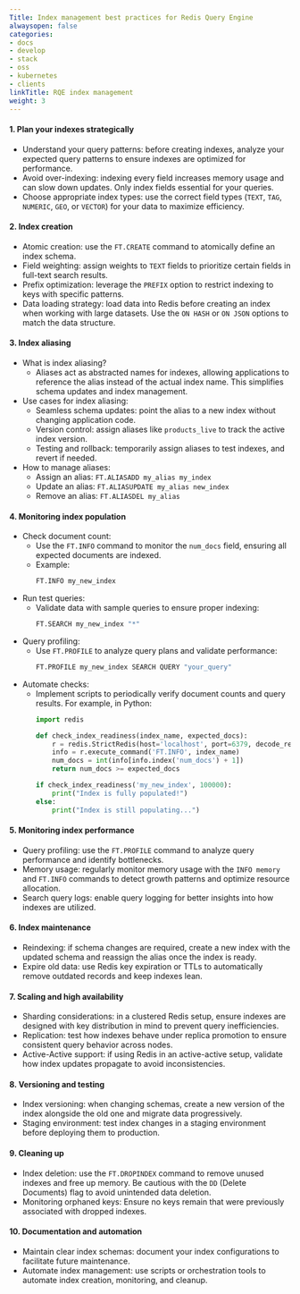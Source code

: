 ```yaml
---
Title: Index management best practices for Redis Query Engine
alwaysopen: false
categories:
- docs
- develop
- stack
- oss
- kubernetes
- clients
linkTitle: RQE index management
weight: 3
---
```


#### 1. Plan your indexes strategically
   - Understand your query patterns: before creating indexes, analyze your expected query patterns to ensure indexes are optimized for performance.
   - Avoid over-indexing: indexing every field increases memory usage and can slow down updates. Only index fields essential for your queries.
   - Choose appropriate index types: use the correct field types (`TEXT`, `TAG`, `NUMERIC`, `GEO`, or `VECTOR`) for your data to maximize efficiency.

#### 2. Index creation
   - Atomic creation: use the `FT.CREATE` command to atomically define an index schema.
   - Field weighting: assign weights to `TEXT` fields to prioritize certain fields in full-text search results.
   - Prefix optimization: leverage the `PREFIX` option to restrict indexing to keys with specific patterns.
   - Data loading strategy: load data into Redis before creating an index when working with large datasets. Use the `ON HASH` or `ON JSON` options to match the data structure.

#### 3. Index aliasing
   - What is index aliasing?
     - Aliases act as abstracted names for indexes, allowing applications to reference the alias instead of the actual index name. This simplifies schema updates and index management.
   - Use cases for index aliasing:
     - Seamless schema updates: point the alias to a new index without changing application code.
     - Version control: assign aliases like `products_live` to track the active index version.
     - Testing and rollback: temporarily assign aliases to test indexes, and revert if needed.
   - How to manage aliases:
     - Assign an alias: `FT.ALIASADD my_alias my_index`
     - Update an alias: `FT.ALIASUPDATE my_alias new_index`
     - Remove an alias: `FT.ALIASDEL my_alias`

#### 4. Monitoring index population
   - Check document count:
     - Use the `FT.INFO` command to monitor the `num_docs` field, ensuring all expected documents are indexed.
     - Example:
       ```bash
       FT.INFO my_new_index
       ```
   - Run test queries:
     - Validate data with sample queries to ensure proper indexing:
       ```bash
       FT.SEARCH my_new_index "*"
       ```
   - Query profiling:
     - Use `FT.PROFILE` to analyze query plans and validate performance:
       ```bash
       FT.PROFILE my_new_index SEARCH QUERY "your_query"
       ```
   - Automate checks:
     - Implement scripts to periodically verify document counts and query results. For example, in Python:
       ```python
       import redis

       def check_index_readiness(index_name, expected_docs):
           r = redis.StrictRedis(host='localhost', port=6379, decode_responses=True)
           info = r.execute_command('FT.INFO', index_name)
           num_docs = int(info[info.index('num_docs') + 1])
           return num_docs >= expected_docs

       if check_index_readiness('my_new_index', 100000):
           print("Index is fully populated!")
       else:
           print("Index is still populating...")
       ```

#### 5. Monitoring index performance
   - Query profiling: use the `FT.PROFILE` command to analyze query performance and identify bottlenecks.
   - Memory usage: regularly monitor memory usage with the `INFO memory` and `FT.INFO` commands to detect growth patterns and optimize resource allocation.
   - Search query logs: enable query logging for better insights into how indexes are utilized.

#### 6. Index maintenance
   - Reindexing: if schema changes are required, create a new index with the updated schema and reassign the alias once the index is ready.
   - Expire old data: use Redis key expiration or TTLs to automatically remove outdated records and keep indexes lean.

#### 7. Scaling and high availability
   - Sharding considerations: in a clustered Redis setup, ensure indexes are designed with key distribution in mind to prevent query inefficiencies.
   - Replication: test how indexes behave under replica promotion to ensure consistent query behavior across nodes.
   - Active-Active support: if using Redis in an active-active setup, validate how index updates propagate to avoid inconsistencies.

#### 8. Versioning and testing
   - Index versioning: when changing schemas, create a new version of the index alongside the old one and migrate data progressively.
   - Staging environment: test index changes in a staging environment before deploying them to production.

#### 9. Cleaning up
   - Index deletion: use the `FT.DROPINDEX` command to remove unused indexes and free up memory. Be cautious with the `DD` (Delete Documents) flag to avoid unintended data deletion.
   - Monitoring orphaned keys: Ensure no keys remain that were previously associated with dropped indexes.

#### 10. Documentation and automation
   - Maintain clear index schemas: document your index configurations to facilitate future maintenance.
   - Automate index management: use scripts or orchestration tools to automate index creation, monitoring, and cleanup.
